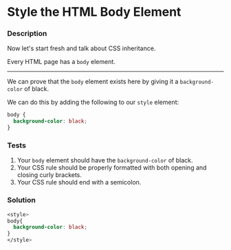 # Style the HTML Body Element

### Description

Now let's start fresh and talk about CSS inheritance.

Every HTML page has a `body` element.

---

We can prove that the `body` element exists here by giving it a `background-color` of black.

We can do this by adding the following to our `style` element:

```css
body {
  background-color: black;
}
```

### Tests

1. Your `body` element should have the `background-color` of black.
2. Your CSS rule should be properly formatted with both opening and closing curly brackets.
3. Your CSS rule should end with a semicolon.

### Solution

```css
<style>
body{
  background-color: black;
}
</style>
```